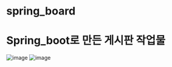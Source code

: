 # spring_board
# Spring_boot로 만든 게시판 작업물
![image](https://github.com/user-attachments/assets/5ac7561a-6cc7-4e9e-b6a0-819e511e1919)
![image](https://github.com/user-attachments/assets/1b3b4752-d6fb-415b-953b-163596e6f5df)
